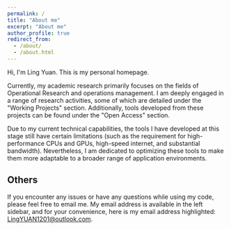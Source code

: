 ```yaml
---
permalink: /
title: "About me"
excerpt: "About me"
author_profile: true
redirect_from: 
  - /about/
  - /about.html
---
```


Hi, I'm Ling Yuan. This is my personal homepage.

Currently, my academic research primarily focuses on the fields of Operational Research and operations management. I am deeply engaged in a range of research activities, some of which are detailed under the "Working Projects" section. Additionally, tools developed from these projects can be found under the "Open Access" section.

Due to my current technical capabilities, the tools I have developed at this stage still have certain limitations (such as the requirement for high-performance CPUs and GPUs, high-speed internet, and substantial bandwidth).  Nevertheless, I am dedicated to optimizing these tools to make them more adaptable to a broader range of application environments.

## Others
If you encounter any issues or have any questions while using my code, please feel free to email me. My email address is available in the left sidebar, and for your convenience, here is my email address highlighted: LingYUAN1201@outlook.com.

